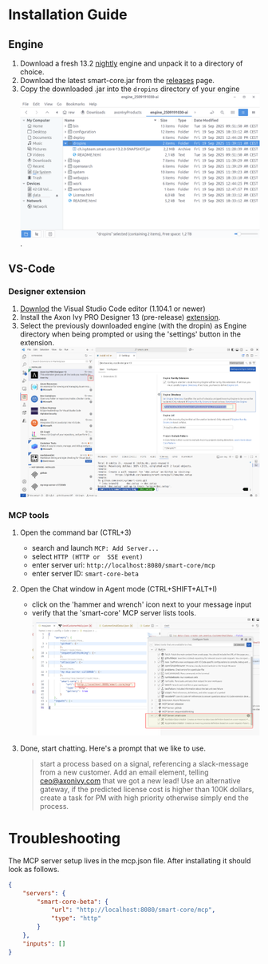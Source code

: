 # Installation Guide


## Engine
1. Download a fresh 13.2 [nightly](https://developer.axonivy.com/download/nightly) engine and unpack it to a directory of choice.
2. Download the latest smart-core.jar from the [releases](https://github.com/axonivy/smart-core/releases) page.
3. Copy the downloaded .jar into the `dropins` directory of your engine ![](img/smart-core-dropin-installation.png).

## VS-Code

### Designer extension
1. [Downlod](https://code.visualstudio.com/download) the Visual Studio Code editor (1.104.1 or newer)
2. Install the Axon Ivy PRO Designer 13 (pre-release) [extension](https://marketplace.visualstudio.com/items?itemName=axonivy.vscode-designer-13).
3. Select the previously downloaded engine (with the dropin) as Engine directory when being prompted or using the 'settings' button in the extension. ![select-engine](img/smart-core-engine-selection.png)

### MCP tools

1. Open the command bar (CTRL+3)
    - search and launch `MCP: Add Server...`
    - select `HTTP (HTTP or  SSE event)`
    - enter server uri: `http://localhost:8080/smart-core/mcp`
    - enter server ID: `smart-core-beta`


2. Open the Chat window in Agent mode (CTRL+SHIFT+ALT+I)
    - click on the 'hammer and wrench' icon next to your message input
    - verify that the 'smart-core' MCP server lists tools. 
![tools](img/smart-core-mcp-tools.png)

3. Done, start chatting. Here's a prompt that we like to use.
    > start a process based on a signal, referencing a slack-message from a new customer.
    Add an email element, telling ceo@axonivy.com that we got a new lead!
    Use an alternative gateway, if the predicted license cost is higher than 100K dollars, create a task for PM with high priority otherwise simply end the process.


# Troubleshooting

The MCP server setup lives in the mcp.json file. After installating it should look as follows.

```json
{
	"servers": {
		"smart-core-beta": {
			"url": "http://localhost:8080/smart-core/mcp",
			"type": "http"
		}
	},
	"inputs": []
}
```